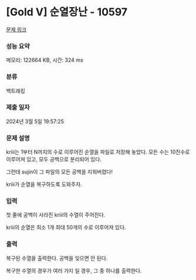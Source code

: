 # [Gold V] 순열장난 - 10597 

[문제 링크](https://www.acmicpc.net/problem/10597) 

### 성능 요약

메모리: 122664 KB, 시간: 324 ms

### 분류

백트래킹

### 제출 일자

2024년 3월 5일 19:57:25

### 문제 설명

<p>kriii는 1부터 N까지의 수로 이루어진 순열을 파일로 저장해 놓았다. 모든 수는 10진수로 이루어져 있고, 모두 공백으로 분리되어 있다.</p>

<p>그런데 sujin이 그 파일의 모든 공백을 지워버렸다!</p>

<p>kriii가 순열을 복구하도록 도와주자.</p>

### 입력 

 <p>첫 줄에 공백이 사라진 kriii의 수열이 주어진다.</p>

<p>kriii의 순열은 최소 1개 최대 50개의 수로 이루어져 있다.</p>

### 출력 

 <p>복구된 수열을 출력한다. 공백을 잊으면 안 된다.</p>

<p>복구한 수열의 경우가 여러 가지 일 경우, 그 중 하나를 출력한다.</p>

